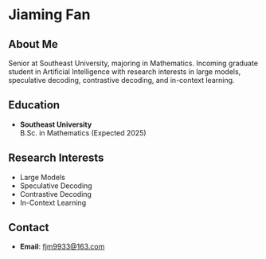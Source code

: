 # Jiaming Fan

## About Me
Senior at Southeast University, majoring in Mathematics. Incoming graduate student in Artificial Intelligence with research interests in large models, speculative decoding, contrastive decoding, and in-context learning.

## Education
- **Southeast University**  
  B.Sc. in Mathematics (Expected 2025)

## Research Interests
- Large Models
- Speculative Decoding
- Contrastive Decoding
- In-Context Learning

## Contact
- **Email**: fjm9933@163.com
